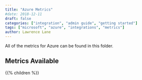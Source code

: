 ```yaml
---
title: "Azure Metrics"
#date: 2018-12-11
draft: false
categories: ["integration", "admin guide", "getting started"]
tags: ["microsoft", "azure", "integrations", "metrics"]
author: Lawrence Lane
---
```

All of the metrics for Azure can be found in this folder.

## Metrics Available
{{% children %}}
